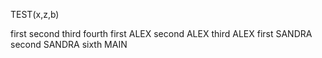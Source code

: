 TEST(x,z,b)

first
second
third
fourth
first ALEX
second ALEX
third ALEX
first SANDRA
second SANDRA
sixth MAIN
